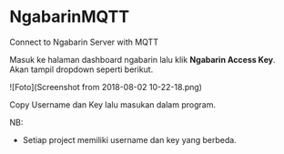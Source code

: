 # NgabarinMQTT
Connect to Ngabarin Server with MQTT

Masuk ke halaman dashboard ngabarin lalu klik **Ngabarin Access Key**. Akan tampil dropdown seperti berikut.

![Foto](Screenshot from 2018-08-02 10-22-18.png)

Copy Username dan Key lalu masukan dalam program.

NB:
* Setiap project memiliki username dan key yang berbeda.
